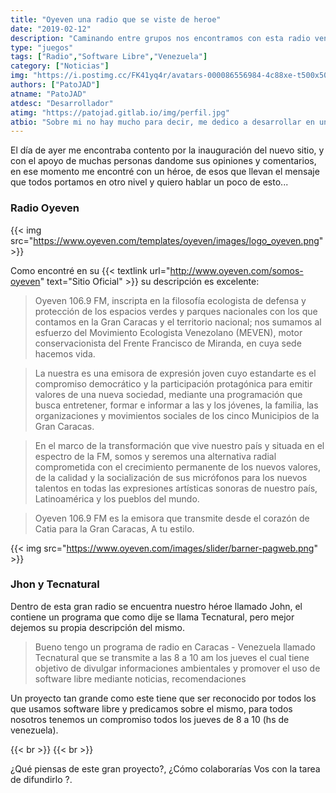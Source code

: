 ```yaml
---
title: "Oyeven una radio que se viste de heroe"
date: "2019-02-12"
description: "Caminando entre grupos nos encontramos con esta radio venezolana"
type: "juegos"
tags: ["Radio","Software Libre","Venezuela"]
category: ["Noticias"]
img: "https://i.postimg.cc/FK41yq4r/avatars-000086556984-4c88xe-t500x500.jpg"
authors: ["PatoJAD"]
atname: "PatoJAD"
atdesc: "Desarrollador"
atimg: "https://patojad.gitlab.io/img/perfil.jpg"
atbio: "Sobre mi no hay mucho para decir, me dedico a desarrollar en una empresa de telecomunicaciones, utilizo linux desde el 2012 y hace años que es mi sistema operativo main. Soy una persona que busca crecer profesionalmente sin dejar de divertirse y hacer lo que me gusta. Siempre digo que cuando un proyecto sale es importante agradecer, por lo cual les recomiendo a todos leer la seccion Agreadecimientos en la cual me tome un tiempito para poder agradecer a todos y cada uno de los que hicieron posible todo esto."
---
```


El día de ayer me encontraba contento por la inauguración del nuevo sitio, y con el apoyo de muchas personas dandome sus opiniones y comentarios, en ese momento me encontré con un héroe, de esos que llevan el mensaje que todos portamos en otro nivel y quiero hablar un poco de esto...

### Radio Oyeven

{{< img src="https://www.oyeven.com/templates/oyeven/images/logo_oyeven.png" >}}

Como encontré en su {{< textlink url="http://www.oyeven.com/somos-oyeven" text="Sitio Oficial" >}} su descripción es excelente:

>Oyeven 106.9 FM, inscripta en la filosofía ecologista de defensa y protección de los espacios verdes y parques nacionales con los que contamos en la Gran Caracas y el territorio nacional; nos sumamos al esfuerzo del Movimiento Ecologista Venezolano (MEVEN), motor conservacionista del Frente Francisco de Miranda, en cuya sede hacemos vida.

>La nuestra es una emisora de expresión joven cuyo estandarte es el compromiso democrático y la participación protagónica para emitir valores de una nueva sociedad, mediante una programación que busca entretener, formar e informar a las y los jóvenes, la familia, las organizaciones y movimientos sociales de los cinco Municipios de la Gran Caracas.

>En el marco de la transformación que vive nuestro país y situada en el espectro de la FM, somos y seremos una alternativa radial comprometida con el crecimiento permanente de los nuevos valores, de la calidad y la socialización de sus micrófonos para los nuevos talentos en todas las expresiones artísticas sonoras de nuestro país, Latinoamérica y los pueblos del mundo.

>Oyeven 106.9 FM es la emisora que transmite desde el corazón de Catia para la Gran Caracas, A tu estilo.

{{< img src="https://www.oyeven.com/images/slider/barner-pagweb.png" >}}

### Jhon y Tecnatural

Dentro de esta gran radio se encuentra nuestro héroe llamado John, el contiene un programa que como dije se llama Tecnatural, pero mejor dejemos su propia descripción del mismo.

>Bueno tengo un programa de radio en Caracas - Venezuela llamado Tecnatural que se transmite a las 8 a 10 am los jueves el cual tiene objetivo de divulgar informaciones ambientales y promover el uso de software libre mediante noticias, recomendaciones

Un proyecto tan grande como este tiene que ser reconocido por todos los que usamos software libre y predicamos sobre el mismo, para todos nosotros tenemos un compromiso todos los jueves de 8 a 10 (hs de venezuela).

{{< br >}}
{{< br >}}

¿Qué piensas de este gran proyecto?, ¿Cómo colaborarías Vos con la tarea de difundirlo ?.
